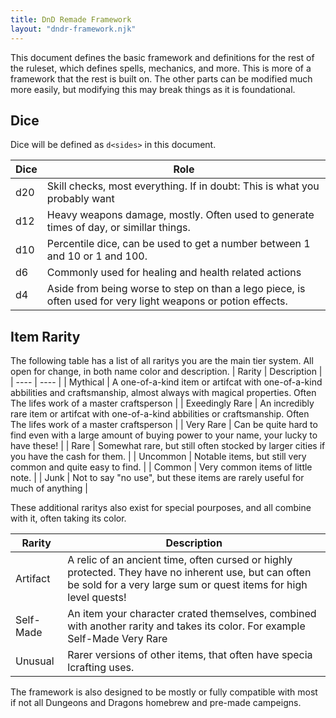 ```yaml
---
title: DnD Remade Framework
layout: "dndr-framework.njk"
---
```


This document defines the basic framework and definitions for the rest of the ruleset, which defines spells, mechanics, and more. This is more of a framework that the rest is built on. The other parts can be modified much more easily, but modifying this may break things as it is foundational. 

## Dice

Dice will be defined as `d<sides>` in this document. 

| Dice | Role |
| ---- | ---- |
| d20  | Skill checks, most everything. If in doubt: This is what you probably want |
| d12  | Heavy weapons damage, mostly. Often used to generate times of day, or simillar things. | 
| d10  | Percentile dice, can be used to get a number between 1 and 10 or 1 and 100. | 
| d6   | Commonly used for healing and health related actions | 
| d4   | Aside from being worse to step on than a lego piece, is often used for very light weapons or potion effects. | 

## Item Rarity

The following table has a list of all raritys you are the main tier system. All open for change, in both name color and description. 
| Rarity | Description |
| ---- | ---- |
| <span class="pink-2">Mythical</span>  | A one-of-a-kind item or artifcat with one-of-a-kind abbilities and craftsmanship, almost always with magical properties. Often The lifes work of a master craftsperson  |
| <span class="violet-2">Exeedingly Rare</span>  | An incredibly rare item or artifcat with one-of-a-kind abbilities or craftsmanship. Often The lifes work of a master craftsperson  |
| <span class="blueviolet-2">Very Rare</span>  | Can be quite hard to find even with a large amount of buying power to your name, your lucky to have these! |
| <span class="blue-2">Rare</span>  | Somewhat rare, but still often stocked by larger cities if you have the cash for them.  |
| <span class="green-2">Uncommon</span>  | Notable items, but still very common and quite easy to find.   |
| Common | Very common items of little note.  |
| <span class="muted">Junk</span> | Not to say "no use", but these items are rarely useful for much of anything |

These additional raritys also exist for special pourposes, and all combine with it, often taking its color. 

| Rarity | Description |
| ---- | ---- |
| <span class="orange-2">Artifact</span>  | A relic of an ancient time, often cursed or highly protected. They have no inherent use, but can often be sold for a very large sum or quest items for high level quests!  |
| Self-Made  | An item your character crated themselves, combined with another rarity and takes its color. For example <span class="blueviolet-2">Self-Made Very Rare</span> |
| <span class="blue-2">Unusual</span>  | Rarer versions of other items, that often have specia lcrafting uses. |

<!-- | <span class="orange-2">Legendary</span>  | An incredibly rare item or artifcat with one-of-a-kind abbilities or craftsmanship. Often The lifes work of a master craftsperson  | -- between mythical and seccond highest-->

The framework is also designed to be mostly or fully compatible with most if not all Dungeons and Dragons homebrew and pre-made campeigns. 